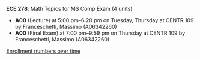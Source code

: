 **ECE 278**: Math Topics for MS Comp Exam (4 units)

- **A00** (Lecture) at 5:00 pm–6:20 pm on Tuesday, Thursday at CENTR 109 by Franceschetti, Massimo (A06342260)
- **A00** (Final Exam) at 7:00 pm–9:59 pm on Thursday at CENTR 109 by Franceschetti, Massimo (A06342260)

[Enrollment numbers over time](./ECE278.tsv)
